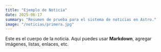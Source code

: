 ```yaml
---
title: "Ejemplo de Noticia"
date: 2025-06-17
summary: "Resumen de prueba para el sistema de noticias en Astro."
image: "/noticias/primera.jpg"
---
```


Este es el cuerpo de la noticia. Aquí puedes usar **Markdown**, agregar imágenes, listas, enlaces, etc.
